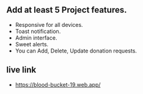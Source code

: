 ## Add at least 5 Project features.

- Responsive for all devices.
- Toast notification.
- Admin interface.
- Sweet alerts.
- You can Add, Delete, Update donation requests.

## live link 
- https://blood-bucket-19.web.app/